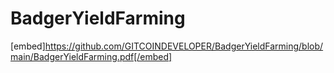 # BadgerYieldFarming

[embed]https://github.com/GITCOINDEVELOPER/BadgerYieldFarming/blob/main/BadgerYieldFarming.pdf[/embed]

